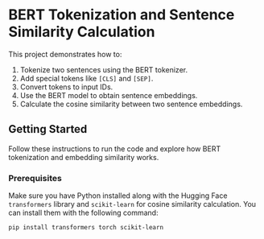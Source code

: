 # BERT Tokenization and Sentence Similarity Calculation

This project demonstrates how to:
1. Tokenize two sentences using the BERT tokenizer.
2. Add special tokens like `[CLS]` and `[SEP]`.
3. Convert tokens to input IDs.
4. Use the BERT model to obtain sentence embeddings.
5. Calculate the cosine similarity between two sentence embeddings.

## Getting Started

Follow these instructions to run the code and explore how BERT tokenization and embedding similarity works.

### Prerequisites

Make sure you have Python installed along with the Hugging Face `transformers` library and `scikit-learn` for cosine similarity calculation. You can install them with the following command:

```bash
pip install transformers torch scikit-learn
